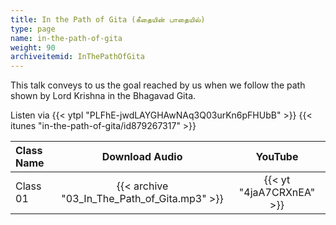 ```yaml
---
title: In the Path of Gita (கீதையின் பாதையில்)
type: page
name: in-the-path-of-gita
weight: 90
archiveitemid: InThePathOfGita
---
```


This talk conveys to us the goal reached by us when we follow the path shown by Lord Krishna in the Bhagavad Gita.

Listen via {{< ytpl "PLFhE-jwdLAYGHAwNAq3Q03urKn6pFHUbB" >}} {{< itunes "in-the-path-of-gita/id879267317" >}}

Class Name | Download Audio | YouTube
:---|:---:|:---:
Class 01 | {{< archive "03_In_The_Path_of_Gita.mp3" >}} | {{< yt "4jaA7CRXnEA" >}}
